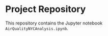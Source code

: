 # Project Repository

This repository contains the Jupyter notebook `AirQualityNYCAnalysis.ipynb`. 
